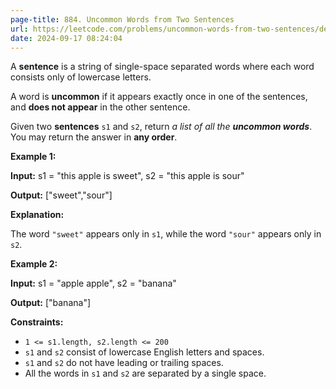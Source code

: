 ```yaml
---
page-title: 884. Uncommon Words from Two Sentences
url: https://leetcode.com/problems/uncommon-words-from-two-sentences/description/?envType=daily-question&envId=2024-09-17
date: 2024-09-17 08:24:04
---
```

A **sentence** is a string of single-space separated words where each word consists only of lowercase letters.

A word is **uncommon** if it appears exactly once in one of the sentences, and **does not appear** in the other sentence.

Given two **sentences** `s1` and `s2`, return *a list of all the **uncommon words***. You may return the answer in **any order**.

**Example 1:**

**Input:** s1 = "this apple is sweet", s2 = "this apple is sour"

**Output:** \["sweet","sour"\]

**Explanation:**

The word `"sweet"` appears only in `s1`, while the word `"sour"` appears only in `s2`.

**Example 2:**

**Input:** s1 = "apple apple", s2 = "banana"

**Output:** \["banana"\]

**Constraints:**

-   `1 <= s1.length, s2.length <= 200`
-   `s1` and `s2` consist of lowercase English letters and spaces.
-   `s1` and `s2` do not have leading or trailing spaces.
-   All the words in `s1` and `s2` are separated by a single space.